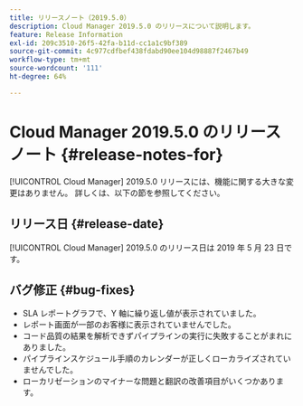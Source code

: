 ```yaml
---
title: リリースノート（2019.5.0）
description: Cloud Manager 2019.5.0 のリリースについて説明します。
feature: Release Information
exl-id: 209c3510-26f5-42fa-b11d-cc1a1c9bf389
source-git-commit: 4c977cdfbef438fdabd90ee104d98887f2467b49
workflow-type: tm+mt
source-wordcount: '111'
ht-degree: 64%

---
```


# Cloud Manager 2019.5.0 のリリースノート {#release-notes-for}

[!UICONTROL Cloud Manager] 2019.5.0 リリースには、機能に関する大きな変更はありません。 詳しくは、以下の節を参照してください。

## リリース日 {#release-date}

[!UICONTROL Cloud Manager] 2019.5.0 のリリース日は 2019 年 5 月 23 日です。


## バグ修正 {#bug-fixes}

* SLA レポートグラフで、Y 軸に繰り返し値が表示されていました。
* レポート画面が一部のお客様に表示されていませんでした。
* コード品質の結果を解析できずパイプラインの実行に失敗することがまれにありました。
* パイプラインスケジュール手順のカレンダーが正しくローカライズされていませんでした。
* ローカリゼーションのマイナーな問題と翻訳の改善項目がいくつかあります。
